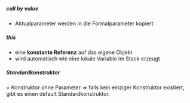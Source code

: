 ##### call by value
- Aktualparameter werden in die Formalparameter kopiert

##### this
- eine **konstante Referenz** auf das eigene Objekt
- wird automatisch wie eine lokale Variable im Stack erzeugt

##### Standardkonstruktor
= Konstruktor ohne Parameter
=> falls kein einziger Konstruktor existiert, gibt es einen default Standardkonstruktor.
